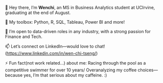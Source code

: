 👋 Hey there, I’m **Wenchi**, an MS in Business Analytics student at UCIrvine, graduating at the end of August.   

🌱 My toolbox: Python, R, SQL, Tableau, Power BI and more!  

💞️ I’m open to data-driven roles in any industry, with a strong passion for Finance and Tech.   

📫 Let’s connect on LinkedIn—would love to chat! (https://www.linkedin.com/in/wen-chi-tseng/)    

⚡ Fun fact(not work related...) about me: Racing through the pool as a competitive swimmer for over 10 years/ Overanalyzing my coffee choices— because yes, I’m that serious about my caffeine. :)

<!---
wenchitseng/wenchitseng is a ✨ special ✨ repository because its `README.md` (this file) appears on your GitHub profile.
You can click the Preview link to take a look at your changes.
--->
